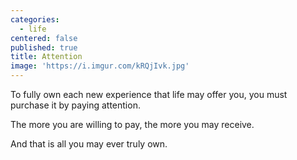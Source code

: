 ```yaml
---
categories:
  - life
centered: false
published: true
title: Attention
image: 'https://i.imgur.com/kRQjIvk.jpg'
---
```

To fully own 
each new experience
that life may offer  you,
you must purchase it
by paying attention.

The more you are willing to pay,
the more you may receive.

And that is all
you may ever truly own.